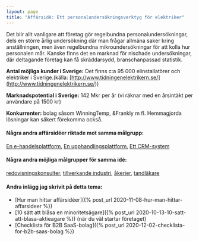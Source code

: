 ```yaml
---
layout: page
title: "Affärsidé: Ett personalundersökningsverktyg för elektriker"
---
```

Det blir allt vanligare att företag gör regelbundna personalundersökningar, dels en större årlig undersökning där man frågar allmäna saker kring anställningen, men även regelbundna mikroundersökningar för att kolla hur personalen mår. Kanske finns det en marknad för nischade undersökningar, där deltagande företag kan få skräddarsydd, branschanpassad statistik.

**Antal möjliga kunder i Sverige:** Det finns c:a 95 000 elinstallatörer och elektriker i Sverige.(källa: [http://www.tidningenelektrikern.se/](http://www.tidningenelektrikern.se/))

**Marknadspotential i Sverige:** 142 Mkr per år (vi räknar med en årsintäkt per användare på 1500 kr)

**Konkurrenter:** bolag såsom WinningTemp, &Frankly m fl. Hemmagjorda lösningar kan säkert förekomma också.

#### Några andra affärsidéer riktade mot samma målgrupp:
[En e-handelsplattform](/affarsideer/en-e-handelsplattform-for-elektriker/), [En upphandlingsplattform](/affarsideer/en-upphandlingsplattform-for-elektriker/), [Ett CRM-system](/affarsideer/ett-crm-system-for-elektriker/)


#### Några andra möjliga målgrupper för samma idé:
[redovisningskonsulter](/affarsideer/ett-personalundersokningsverktyg-for-redovisningskonsulter/), [tillverkande industri](/affarsideer/ett-personalundersokningsverktyg-for-tillverkande-industri/), [åkerier](/affarsideer/ett-personalundersokningsverktyg-for-akerier/), [tandläkare](/affarsideer/ett-personalundersokningsverktyg-for-tandlakare/)

#### Andra inlägg jag skrivit på detta tema:
- [Hur man hittar affärsidéer]({% post_url 2020-11-08-hur-man-hittar-affarsideer %})
- [10 sätt att blåsa en minoritetsägare]({% post_url 2020-10-13-10-satt-att-blasa-aktieagare %}) (när du väl startar företaget)
- [Checklista för B2B SaaS-bolag]({% post_url 2020-12-02-checklista-for-b2b-saas-bolag %})

